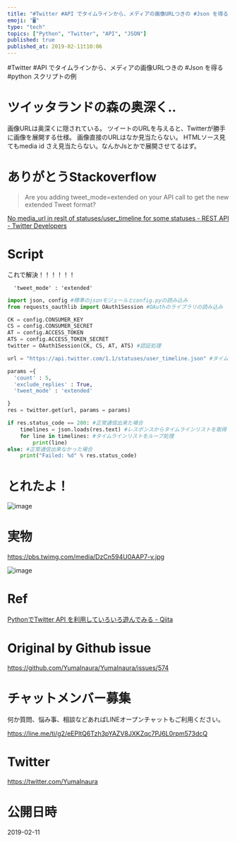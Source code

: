 ```yaml
---
title: "#Twitter #API でタイムラインから、メディアの画像URLつきの #Json を得る #python スクリプトの例"
emoji: "🖥"
type: "tech"
topics: ["Python", "Twitter", "API", "JSON"]
published: true
published_at: 2019-02-11t10:06
---
```


#Twitter #API でタイムラインから、メディアの画像URLつきの #Json を得る #python スクリプトの例

# ツイッタランドの森の奥深く‥

画像URLは奥深くに隠されている。
ツイートのURLを与えると、Twitterが勝手に画像を展開する仕様。
画像直接のURLはなか見当たらない。
HTMLソース見てもmedia id さえ見当たらない。なんかJsとかで展開させてるはず。

# ありがとうStackoverflow

>Are you adding tweet_mode=extended on your API call to get the new extended Tweet format?

[No media_url in reslt of statuses/user_timeline for some statuses - REST API - Twitter Developers](https://twittercommunity.com/t/no-media-url-in-reslt-of-statuses-user-timeline-for-some-statuses/74736)

# Script

これで解決！！！！！！

```
  'tweet_mode' : 'extended'
```

```py
import json, config #標準のjsonモジュールとconfig.pyの読み込み
from requests_oauthlib import OAuth1Session #OAuthのライブラリの読み込み

CK = config.CONSUMER_KEY
CS = config.CONSUMER_SECRET
AT = config.ACCESS_TOKEN
ATS = config.ACCESS_TOKEN_SECRET
twitter = OAuth1Session(CK, CS, AT, ATS) #認証処理

url = "https://api.twitter.com/1.1/statuses/user_timeline.json" #タイムライン取得エンドポイント

params ={
  'count' : 5,
  'exclude_replies' : True,
  'tweet_mode' : 'extended'

}
res = twitter.get(url, params = params)

if res.status_code == 200: #正常通信出来た場合
    timelines = json.loads(res.text) #レスポンスからタイムラインリストを取得
    for line in timelines: #タイムラインリストをループ処理
        print(line)
else: #正常通信出来なかった場合
    print("Failed: %d" % res.status_code)
```

# とれたよ！

![image](https://user-images.githubusercontent.com/13635059/52542515-c1936800-2de3-11e9-9a58-44ba1b426dd4.png)

# 実物

https://pbs.twimg.com/media/DzCn594U0AAP7-v.jpg

![image](https://user-images.githubusercontent.com/13635059/52542529-fd2e3200-2de3-11e9-8f58-68392e616e5c.png)

# Ref

[PythonでTwitter API を利用していろいろ遊んでみる - Qiita](https://qiita.com/bakira/items/00743d10ec42993f85eb)

# Original by Github issue

https://github.com/YumaInaura/YumaInaura/issues/574








<!-- Update From Qiita API -->

# チャットメンバー募集


何か質問、悩み事、相談などあればLINEオープンチャットもご利用ください。

https://line.me/ti/g2/eEPltQ6Tzh3pYAZV8JXKZqc7PJ6L0rpm573dcQ





# Twitter


https://twitter.com/YumaInaura


<!-- Update From Qiita API -->



# 公開日時

2019-02-11
